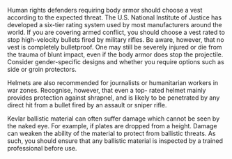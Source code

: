 [Title]: # (Operating in Warzones)
[Order]: # (1)

Human rights defenders requiring body armor should choose a vest according to the expected threat. The U.S. National Institute of Justice has developed a six-tier rating system used by most manufacturers around the world. If you are covering armed conflict, you should choose a vest rated to stop high-velocity bullets fired by military rifles. Be aware, however, that no vest is completely bulletproof. One may still be severely injured or die from the trauma of blunt impact, even if the body armor does stop the projectile. Consider gender-specific designs and whether you require options such as side or groin protectors.

Helmets are also recommended for journalists or humanitarian workers in war zones. Recognise, however, that even a top- rated helmet mainly provides protection against shrapnel, and is likely to be penetrated by any direct hit from a bullet fired by an assault or sniper rifle.

Kevlar ballistic material can often suffer damage which cannot be seen by the naked eye. For example, if plates are dropped from a height. Damage can weaken the ability of the material to protect from ballistic threats. As such, you should ensure that any ballistic material is inspected by a trained professional before use.
